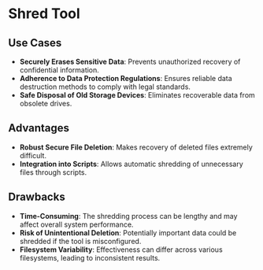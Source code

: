 # Shred Tool

## Use Cases
- **Securely Erases Sensitive Data**: Prevents unauthorized recovery of confidential information.
- **Adherence to Data Protection Regulations**: Ensures reliable data destruction methods to comply with legal standards.
- **Safe Disposal of Old Storage Devices**: Eliminates recoverable data from obsolete drives.

## Advantages
- **Robust Secure File Deletion**: Makes recovery of deleted files extremely difficult.
- **Integration into Scripts**: Allows automatic shredding of unnecessary files through scripts.

## Drawbacks
- **Time-Consuming**: The shredding process can be lengthy and may affect overall system performance.
- **Risk of Unintentional Deletion**: Potentially important data could be shredded if the tool is misconfigured.
- **Filesystem Variability**: Effectiveness can differ across various filesystems, leading to inconsistent results.
